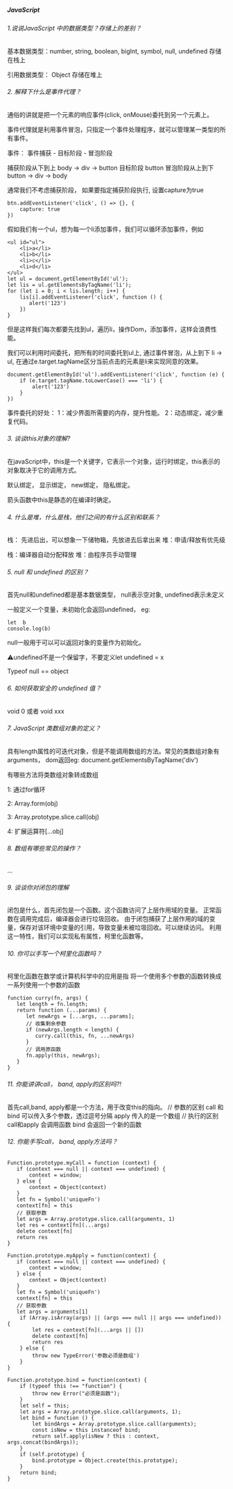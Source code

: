 ##### JavaScript

###### 1.说说JavaScript 中的数据类型？存储上的差别？

基本数据类型：number, string, boolean, bigInt, symbol, null, undefined 存储在栈上

引用数据类型： Object 存储在堆上

###### 2. 解释下什么是事件代理？

通俗的讲就是把一个元素的响应事件(click, onMouse)委托到另一个元素上。

事件代理就是利用事件冒泡，只指定一个事件处理程序，就可以管理某一类型的所有事件。

事件： 事件捕获 - 目标阶段 - 冒泡阶段

捕获阶段从下到上 body -> div -> button 目标阶段 button 冒泡阶段从上到下 button -> div -> body

通常我们不考虑捕获阶段， 如果要指定捕获阶段执行, 设置capture为true

```
btn.addEventListener('click', () => {}, {
    capture: true
})
```

假如我们有一个ul，想为每一个li添加事件，我们可以循环添加事件，例如

```
<ul id="ul">
    <li>a</li>
    <li>b</li>
    <li>c</li>
    <li>d</li>
</ul>
let ul = document.getElementById('ul');
let lis = ul.getElementsByTagName('li');
for (let i = 0; i < lis.length; i++) {
    lis[i].addEventListener('click', function () {
       alert('123')
    })
}
```

但是这样我们每次都要先找到ul，遍历li，操作Dom，添加事件，这样会浪费性能。

我们可以利用时间委托，把所有的时间委托到ul上, 通过事件冒泡，从上到下 li -> ul, 在通过e.target.tagName区分当前点击的元素是li来实现同意的效果。

```
document.getElementById('ul').addEventListener('click', function (e) { 
    if (e.target.tagName.toLowerCase() === 'li') {
        alert('123')
    }
})
```

事件委托的好处： 1：减少界面所需要的内存，提升性能。 2：动态绑定，减少重复代码。

###### 3. 谈谈this对象的理解?

在javaScript中，this是一个关键字，它表示一个对象，运行时绑定，this表示的对象取决于它的调用方式。

默认绑定， 显示绑定， new绑定， 隐私绑定。

箭头函数中this是静态的在编译时确定。

###### 4. 什么是堆，什么是栈，他们之间的有什么区别和联系？

栈： 先进后出，可以想象一下储物箱，先放进去后拿出来 堆：申请/释放有优先级

栈：编译器自动分配释放 堆：由程序员手动管理

###### 5. null 和 undefined 的区别？

首先null和undefined都是基本数锯类型， null表示空对象, undefined表示未定义

一般定义一个变量，未初始化会返回undefined， eg:

```
let  b
console.log(b)
```

null一般用于可以可以返回对象的变量作为初始化。

⚠️undefined不是一个保留字，不要定义let undefined = x

Typeof null == object

###### 6. 如何获取安全的 undefined 值？

void 0 或者 void xxx

###### 7. JavaScript 类数组对象的定义？

具有length属性的可迭代对象，但是不能调用数组的方法。常见的类数组对象有arguments， dom返回eg:
document.getElementsByTagName('div')

有哪些方法将类数组对象转成数组

1: 通过for循环

2: Array.form(obj)

3: Array.prototype.slice.call(obj)

4: 扩展运算符[...obj]

###### 8. 数组有哪些常见的操作？

...

###### 9. 谈谈你对闭包的理解
闭包是什么，首先闭包是一个函数。这个函数访问了上层作用域的变量。
正常函数在调用完成后，编译器会进行垃圾回收。 由于闭包捕获了上层作用的域的变量，保存对该环境中变量的引用，导致变量未被垃圾回收。可以继续访问。
利用这一特性，我们可以实现私有属性，柯里化函数等。

###### 10. 你可以手写一个柯里化函数吗？
柯里化函数在数学或计算机科学中的应用是指
将一个使用多个参数的函数转换成一系列使用一个参数的函数
```
function curry(fn, args) {
   let length = fn.length;
   return function (...params) {
      let newArgs = [...args, ...params];
      // 收集剩余参数
      if (newArgs.length < length) {
         curry.call(this, fn, ...newArgs)
      }
      // 调用原函数
      fn.apply(this, newArgs);
   }
}
```
###### 11. 你能讲讲call， band, apply的区别吗?!
首先call,band, apply都是一个方法，用于改变this的指向。
// 参数的区别
call 和 bind 可以传入多个参数，透过逗号分隔
apply 传入的是一个数组
// 执行的区别
call和apply 会调用函数
bind 会返回一个新的函数

###### 12. 你能手写call， band, apply方法吗？
```
Function.prototype.myCall = function (context) {
   if (context === null || context === undefined) {
       context = window;
   } else {
       context = Object(context)
   }
   let fn = Symbol('uniqueFn')
   context[fn] = this
   // 获取参数
   let args = Array.prototype.slice.call(arguments, 1)
   let res = context[fn](...args)
   delete context[fn]
   return res
}

Function.prototype.myApply = function(context) {
   if (context === null || context === undefined) {
       context = window;
   } else {
       context = Object(context)
   }
   let fn = Symbol('uniqueFn')
   context[fn] = this
   // 获取参数
   let args = arguments[1]
    if (Array.isArray(args) || (args === null || args === undefined)) {
        let res = context[fn](...args || [])
        delete context[fn]
        return res
    } else {
        throw new TypeError('参数必须是数组')
    }
}

Function.prototype.bind = function(context) {
    if (typeof this !== "function") {
        throw new Error("必须是函数");
    }
    let self = this;
    let args = Array.prototype.slice.call(arguments, 1);
    let bind = function () {
        let bindArgs = Array.prototype.slice.call(arguments);
        const isNew = this instanceof bind;
        return self.apply(isNew ? this : context, args.concat(bindArgs));
    }
    if (self.prototype) {
        bind.prototype = Object.create(this.prototype);
    }
    return bind;
}

```











